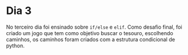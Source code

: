 # Dia 3
No terceiro dia foi ensinado sobre `if/else` e `elif`. Como desafio final, foi criado um jogo que tem como objetivo buscar o tesouro, escolhendo caminhos, os caminhos foram criados com a estrutura condicional de python.